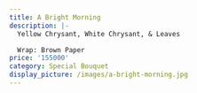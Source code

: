 ```yaml
---
title: A Bright Morning
description: |-
  Yellow Chrysant, White Chrysant, & Leaves

  Wrap: Brown Paper
price: '155000'
category: Special Bouquet
display_picture: /images/a-bright-morning.jpg
---
```



